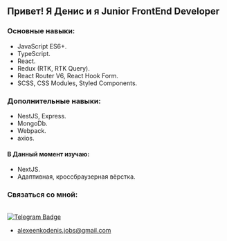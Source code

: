 ## Привет! Я Денис и я Junior FrontEnd Developer

### Основные навыки:

-   JavaScript ES6+.
-   TypeScript.
-   React.
-   Redux (RTK, RTK Query).
-   React Router V6, React Hook Form.
-   SCSS, CSS Modules, Styled Components.

### Дополнительные навыки:

-   NestJS, Express.
-   MongoDb.
-   Webpack.
-   axios.

#### В Данный момент изучаю:

-   NextJS.
-   Адаптивная, кроссбраузерная вёрстка.

### Связаться со мной:

<br/>

<div id="badges">
  <a href="t.me/MiracleHorizon">
    <img src="https://img.shields.io/badge/Telegram-blue?style=for-the-badge&logo=telegram&logoColor=white" alt="Telegram Badge"/>
  </a>
</div>

-   alexeenkodenis.jobs@gmail.com
